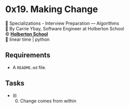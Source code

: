 # 0x19. Making Change
:open_file_folder: Specializations - Interview Preparation ― Algorithms  
:bust_in_silhouette: By Carrie Ybay, Software Engineer at Holberton School  
:copyright: **[Holberton School](https://www.holbertonschool.com/)**  
:bookmark: linear time | python

## Requirements
* A ```README.md``` file.

## Tasks
* [x] 0. Change comes from within